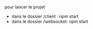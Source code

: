 pour lancer le projet

- dans le dossier /client : 
  npm start
- dans le dossier /websocket:
  npm start
